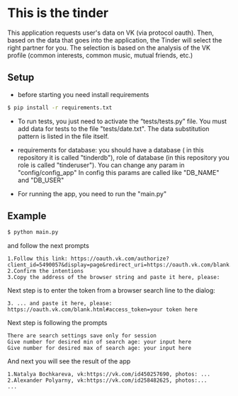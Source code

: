 # This is the tinder
This application requests user's data on VK (via protocol oauth).
Then, based on the data that goes into the application, the Tinder will select the right partner for you. 
The selection is based on the analysis of the VK profile (common interests, common music, mutual friends, etc.)
## Setup
* before starting you need install requirements
```bash
$ pip install -r requirements.txt
```
* To run tests, you just need to activate the “tests/tests.py” file. You must add data for tests 
to the file "tests/date.txt". The data substitution pattern is listed in the file itself.

* requirements for database: you should have a database
( in this repository it is called "tinderdb"), role of database 
(in this repository you role is called "tinderuser"). 
You can change any param in "config/config_app"
In config this params are called like "DB_NAME" and "DB_USER"
* For running the app, you need to run the "main.py"
## Example
```bash
$ python main.py
```
and follow the next prompts
```text
1.Follow this link: https://oauth.vk.com/authorize?client_id=5490057&display=page&redirect_uri=https://oauth.vk.com/blank.html&scope=friends,photos,groups,pages&response_type=token&v=5.52
2.Confirm the intentions
3.Copy the address of the browser string and paste it here, please: 
 ```
Next step is to enter the token from a browser search line to the dialog: 
```text
3. ... and paste it here, please: https://oauth.vk.com/blank.html#access_token=your token here
```

Next step is following the prompts
```text
There are search settings save only for session
Give number for desired min of search age: your input here
Give number for desired max of search age: your input here
```

And next you will see the result of the app
```text
1.Natalya Bochkareva, vk:https://vk.com/id450257690, photos: ...
2.Alexander Polyarny, vk:https://vk.com/id258482625, photos:...
...
```
